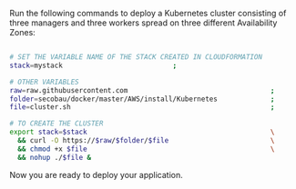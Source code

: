 Run the following commands to deploy a Kubernetes cluster consisting of three managers and three workers spread on three different Availability Zones:

```BASH

# SET THE VARIABLE NAME OF THE STACK CREATED IN CLOUDFORMATION
stack=mystack	 						;

# OTHER VARIABLES
raw=raw.githubusercontent.com                                   ;
folder=secobau/docker/master/AWS/install/Kubernetes             ;
file=cluster.sh                                                 ;

# TO CREATE THE CLUSTER
export stack=$stack                                             \
  && curl -O https://$raw/$folder/$file                         \
  && chmod +x $file                                             \
  && nohup ./$file &                                            


```

Now you are ready to deploy your application.

